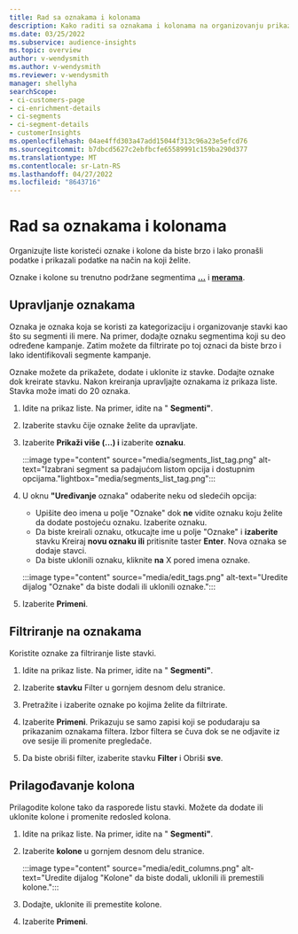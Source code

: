 ```yaml
---
title: Rad sa oznakama i kolonama
description: Kako raditi sa oznakama i kolonama na organizovanju prikaza liste
ms.date: 03/25/2022
ms.subservice: audience-insights
ms.topic: overview
author: v-wendysmith
ms.author: v-wendysmith
ms.reviewer: v-wendysmith
manager: shellyha
searchScope:
- ci-customers-page
- ci-enrichment-details
- ci-segments
- ci-segment-details
- customerInsights
ms.openlocfilehash: 04ae4ffd303a47add15044f313c96a23e5efcd76
ms.sourcegitcommit: b7dbcd5627c2ebfbcfe65589991c159ba290d377
ms.translationtype: MT
ms.contentlocale: sr-Latn-RS
ms.lasthandoff: 04/27/2022
ms.locfileid: "8643716"
---
```

# <a name="work-with-tags-and-columns"></a>Rad sa oznakama i kolonama

Organizujte liste koristeći oznake i kolone da biste brzo i lako pronašli podatke i prikazali podatke na način na koji želite.

Oznake i kolone su trenutno podržane segmentima **[...](segments.md)** i **[merama](measures.md)**.

## <a name="manage-tags"></a>Upravljanje oznakama

Oznaka je oznaka koja se koristi za kategorizaciju i organizovanje stavki kao što su segmenti ili mere. Na primer, dodajte oznaku segmentima koji su deo određene kampanje. Zatim možete da filtrirate po toj oznaci da biste brzo i lako identifikovali segmente kampanje.

Oznake možete da prikažete, dodate i uklonite iz stavke. Dodajte oznake dok kreirate stavku. Nakon kreiranja upravljajte oznakama iz prikaza liste. Stavka može imati do 20 oznaka.

1. Idite na prikaz liste. Na primer, idite na " **Segmenti"**.

1. Izaberite stavku čije oznake želite da upravljate.

1. Izaberite **Prikaži više (...) i** izaberite **oznaku**.

   :::image type="content" source="media/segments_list_tag.png" alt-text="Izabrani segment sa padajućom listom opcija i dostupnim opcijama."lightbox="media/segments_list_tag.png":::

1. U oknu **"Uređivanje** oznaka" odaberite neku od sledećih opcija:

   - Upišite deo imena u polje "Oznake" dok **ne** vidite oznaku koju želite da dodate postojeću oznaku. Izaberite oznaku.
   - Da biste kreirali oznaku, otkucajte ime u polje "Oznake" i **izaberite** stavku Kreiraj **novu oznaku ili** pritisnite taster **Enter**. Nova oznaka se dodaje stavci.
   - Da biste uklonili oznaku, kliknite **na** X pored imena oznake.

   :::image type="content" source="media/edit_tags.png" alt-text="Uredite dijalog &quot;Oznake&quot; da biste dodali ili uklonili oznake.":::

1. Izaberite **Primeni**.

## <a name="filter-on-tags"></a>Filtriranje na oznakama

Koristite oznake za filtriranje liste stavki.

1. Idite na prikaz liste. Na primer, idite na " **Segmenti"**.

1. Izaberite **stavku** Filter u gornjem desnom delu stranice.

1. Pretražite i izaberite oznake po kojima želite da filtrirate.

1. Izaberite **Primeni**. Prikazuju se samo zapisi koji se podudaraju sa prikazanim oznakama filtera. Izbor filtera se čuva dok se ne odjavite iz ove sesije ili promenite pregledače.

1. Da biste obriši filter, izaberite stavku **Filter** i Obriši **sve**.

## <a name="customize-columns"></a>Prilagođavanje kolona

Prilagodite kolone tako da rasporede listu stavki. Možete da dodate ili uklonite kolone i promenite redosled kolona.

1. Idite na prikaz liste. Na primer, idite na " **Segmenti"**.

1. Izaberite **kolone** u gornjem desnom delu stranice.

   :::image type="content" source="media/edit_columns.png" alt-text="Uredite dijalog &quot;Kolone&quot; da biste dodali, uklonili ili premestili kolone.":::

1. Dodajte, uklonite ili premestite kolone.

1. Izaberite **Primeni**.
